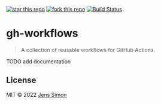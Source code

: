 [![star this repo][gh-stars-image]][gh-url] [![fork this repo][gh-forks-image]][gh-url] [![Build Status][gh-status-image]][gh-url]

# gh-workflows

> A collection of reusable workflows for GitHub Actions.

TODO add documentation

## License

MIT © 2022 [Jens Simon](https://github.com/jenssimon)

[gh-url]: https://github.com/jenssimon/promise-loading-spinner
[gh-stars-image]: https://badgen.net/github/stars/jenssimon/promise-loading-spinner
[gh-forks-image]: https://badgen.net/github/forks/jenssimon/promise-loading-spinner
[gh-status-image]: https://badgen.net/github/status/jenssimon/promise-loading-spinner
